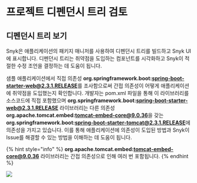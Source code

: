 # 프로젝트 디펜던시 트리 검토

## 디펜던시 트리 보기

Snyk은 애플리케이션의 패키지 매니저를 사용하여 디펜던시 트리를 빌드하고 Snyk UI에 표시합니다. 디펜던시 트리는 취약점을 도입하는 컴포넌트를 시각화하고 Snyk이 적절한 수정 조언을 결정하는 데 도움이 됩니다.

샘플 애플리케이션에서 직접 의존성 **org.springframework.boot:spring-boot-starter-web@2.3.1.RELEASE**를 조사함으로써 간접 의존성이 어떻게 애플리케이션에 취약점을 도입했는지 확인합니다. 개발자는 pom.xml 파일을 통해 이 라이브러리를 소스코드에 직접 포함했으며 **org.springframework.boot:spring-boot-starter-web@2.3.1.RELEASE** 라이브러리는 다른 의존성 **org.apache.tomcat.embed:tomcat-embed-core@9.0.36**을 갖는 **org.springframework.boot:spring-boot-starter-tomcat@2.3.1.RELEASE**에 의존성을 가지고 있습니다. 이를 통해 애플리케이션에 의존성이 도입된 방법과 Snyk이 Issue를 해결할 수 있는 방법을 이해하는 데 도움이 됩니다.

{% hint style="info" %}
**org.apache.tomcat.embed:tomcat-embed-core@9.0.36** 라이브러리는 간접 의존성으로 인해 여러 번 포함됩니다.
{% endhint %}

![](https://partner-workshop-assets.s3.us-east-2.amazonaws.com/screen-shot-2020-08-21-at-4.49.51-pm.png)
